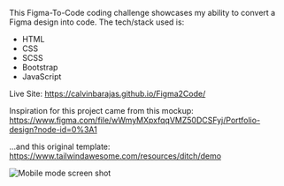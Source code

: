 This Figma-To-Code coding challenge showcases my ability to convert a Figma design into code. The tech/stack used is:

* HTML
* CSS
* SCSS
* Bootstrap
* JavaScript

Live Site: https://calvinbarajas.github.io/Figma2Code/

Inspiration for this project came from this mockup: https://www.figma.com/file/wWmyMXpxfqqVMZ50DCSFyj/Portfolio-design?node-id=0%3A1

...and this original template: https://www.tailwindawesome.com/resources/ditch/demo

![Mobile mode screen shot](https://calvinbarajas.github.io/Figma2Code/img/cb_mobile.png)
